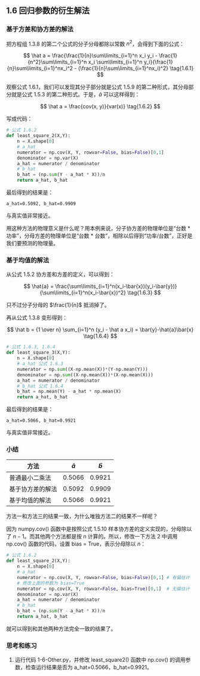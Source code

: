 
## 1.6 回归参数的衍生解法

### 基于方差和协方差的解法

把方程组 1.3.8 的第二个公式的分子分母都除以常数 $n^2$，会得到下面的公式：

$$
\hat a = \frac{\frac{1}{n}\sum\limits_{i=1}^n x_i y_i - \frac{1}{n^2}\sum\limits_{i=1}^n x_i \sum\limits_{i=1}^n y_i}{\frac{1}{n}\sum\limits_{i=1}^nx_i^2 - (\frac{1}{n}\sum\limits_{i=1}^nx_i)^2} \tag{1.6.1}
$$

观察公式 1.6.1，我们可以发现其分子部分就是公式 1.5.9 的第二种形式，其分母部分就是公式 1.5.3 的第二种形式。于是，$\hat a$ 可以这样得到：

$$
\hat a = \frac{cov(x, y)}{var(x)} \tag{1.6.2}
$$

写成代码：
```Python
# 公式 1.6.2
def least_square_2(X,Y):
    n = X.shape[0]
    # a_hat
    numerator = np.cov(X, Y, rowvar=False, bias=False)[0,1]
    denominator = np.var(X)
    a_hat = numerator / denominator
    # b_hat
    b_hat = (np.sum(Y - a_hat * X))/n
    return a_hat, b_hat
```
最后得到的结果是：
```
a_hat=0.5092, b_hat=0.9909
```
与真实值非常接近。

用这种方法的物理意义是什么呢？用本例来说，分子协方差的物理单位是“台数 \* 功率”，分母方差的物理单位是“台数 \* 台数”，相除以后得到“功率/台数”，正好是我们要预测的物理量。

### 基于均值的解法

从公式 1.5.2 协方差和方差的定义，可以得到：

$$
\hat{a} = \frac{\sum\limits_{i=1}^n(x_i-\bar{x})(y_i-\bar{y})} {\sum\limits_{i=1}^n(x_i-\bar{x})^2} \tag{1.6.3}
$$

只不过分子分母的 $\frac{1}{n}$ 抵消掉了。

再从公式 1.3.8 变形得到：

$$
\hat b = {1 \over n} \sum_{i=1}^n (y_i - \hat a x_i) = \bar{y}-\hat{a}\bar{x}  \tag{1.6.4}
$$

```Python
# 公式 1.6.3, 1.6.4
def least_square_3(X,Y):
    n = X.shape[0]
    # a_hat 公式 1.6.3
    numerator = np.sum((X-np.mean(X))*(Y-np.mean(Y)))
    denominator = np.sum((X-np.mean(X))*(X-np.mean(X)))
    a_hat = numerator / denominator
    # b_hat 公式 1.6.4
    b_hat = np.mean(Y) - a_hat * np.mean(X)
    return a_hat, b_hat
```
最后得到的结果是：    
```
a_hat=0.5066, b_hat=0.9921
```
与真实值非常接近。

### 小结

|方法|$\hat{a}$|$\hat{b}$|
|--|--|--|
|普通最小二乘法|0.5066|0.9921|
|基于协方差的解法|0.5092|0.9909|
|基于均值的解法|0.5066|0.9921|

方法一和方法三的结果一致，为什么唯独方法二的结果不一样呢？

因为 numpy.cov() 函数中是按照公式 1.5.10 样本协方差的定义实现的，分母除以了 $n-1$。而其他两个方法都是按 $n$ 计算的。所以，修改一下方法 2 中调用 np.cov() 函数的代码，设置 bias = True，表示分母除以 $n$：

```Python
# 公式 1.6.2
def least_square_2(X,Y):
    n = X.shape[0]
    # a_hat
    numerator = np.cov(X, Y, rowvar=False, bias=False)[0,1] # 有偏估计
    # 修改上面的参数为 bias=True 
    numerator = np.cov(X, Y, rowvar=False, bias=True)[0,1]  # 无偏估计
    denominator = np.var(X)
    a_hat = numerator / denominator
    # b_hat
    b_hat = (np.sum(Y - a_hat * X))/n
    return a_hat, b_hat
```
就可以得到和其他两种方法完全一致的结果了。

### 思考和练习

1. 运行代码 1-6-Other.py，并修改 least_square2() 函数中 np.cov() 的调用参数，检查运行结果是否为 a_hat=0.5066，b_hat=0.9921。
